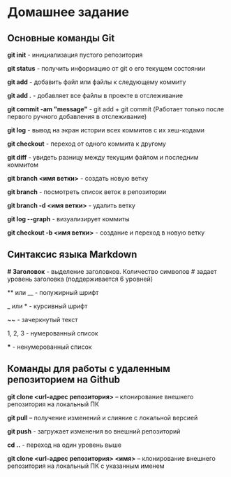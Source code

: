 # **Домашнее задание**

## Основные команды Git

**git init** - инициализация пустого репозитория

**git status** - получить информацию от git о его текущем состоянии

**git add** - добавить файл или файлы к следующему коммиту

**git add .** - добавляет все файлы в проекте в отслеживание

**git commit -am "message"** - git add + git commit (Работает только после первого ручного добавления в отслеживание)

**git log** - вывод на экран истории всех коммитов с их хеш-кодами

**git checkout** - переход от одного коммита к другому

**git diff** - увидеть разницу между текущим файлом и последним коммитом

**git branch <имя ветки>** - создать новую ветку

**git branch** - посмотреть список веток в репозитории

**git branch -d <имя ветки>** - удалить ветку

**git log --graph** - визуализирует коммиты

**git checkout -b <имя ветки>** - создание и переход в новую ветку

## Синтаксис языка Markdown

**# Заголовок** - выделение заголовков. Количество символов # задает уровень заголовка (поддерживается 6 уровней)

** или __ - полужирный шрифт

_ или * - курсивный шрифт

~~ - зачеркнутый текст

1, 2, 3 - нумерованный список

__*__ - ненумерованный список

## Команды для работы с удаленным репозиторием на Github

 **git clone <url-адрес репозитория>** – клонирование внешнего репозитория на локальный ПК

 **git pull** – получение изменений и слияние с локальной версией

 **git push** - загружает изменения во внешний репозиторий

 **cd ..** - переход на один уровень выше

 **git clone <url-адрес репозитория> <имя>** – клонирование внешнего репозитория на локальный ПК c указанным именем
